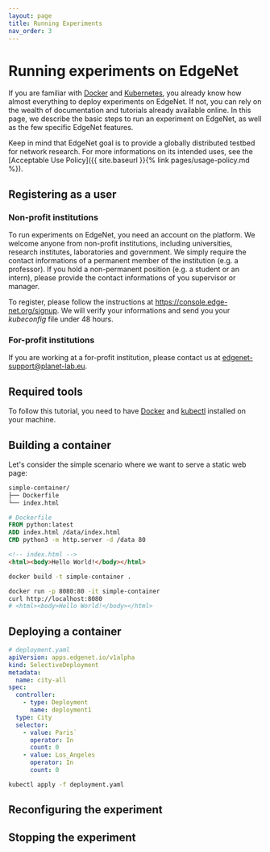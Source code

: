 ```yaml
---
layout: page
title: Running Experiments
nav_order: 3
---
```


# Running experiments on EdgeNet

If you are familiar with [Docker](https://www.docker.com/) and [Kubernetes](https://kubernetes.io/),
you already know how almost everything to deploy experiments on EdgeNet.
If not, you can rely on the wealth of documentation and tutorials already available online.
In this page, we describe the basic steps to run an experiment on EdgeNet, as well as the few specific EdgeNet features.

Keep in mind that EdgeNet goal is to provide a globally distributed testbed for network research.
For more informations on its intended uses, see the [Acceptable Use Policy]({{ site.baseurl }}{% link pages/usage-policy.md %}).

## Registering as a user

### Non-profit institutions

To run experiments on EdgeNet, you need an account on the platform.
We welcome anyone from non-profit institutions, including universities, research institutes, laboratories and government.
We simply require the contact informations of a permanent member of the institution (e.g. a professor).
If you hold a non-permanent position (e.g. a student or an intern), please provide the contact informations of you supervisor or manager.

To register, please follow the instructions at <https://console.edge-net.org/signup>.
We will verify your informations and send you your _kubeconfig_ file under 48 hours.

### For-profit institutions

If you are working at a for-profit institution, please contact us at <edgenet-support@planet-lab.eu>.

## Required tools

To follow this tutorial, you need to have [Docker](https://www.docker.com/) and [kubectl](https://kubernetes.io/docs/tasks/tools/install-kubectl/)
installed on your machine.

## Building a container

Let's consider the simple scenario where we want to serve a static web page:
```bash
simple-container/
├── Dockerfile
└── index.html
```

```dockerfile
# Dockerfile
FROM python:latest
ADD index.html /data/index.html
CMD python3 -m http.server -d /data 80
```

```html
<!-- index.html -->
<html><body>Hello World!</body></html>
```

```bash
docker build -t simple-container .
```

```bash
docker run -p 8080:80 -it simple-container
curl http://localhost:8080
# <html><body>Hello World!</body></html>
```

## Deploying a container

```yaml
# deployment.yaml
apiVersion: apps.edgenet.io/v1alpha
kind: SelectiveDeployment
metadata:
  name: city-all
spec:
  controller:
    - type: Deployment
      name: deployment1
  type: City
  selector:
    - value: Paris`
      operator: In
      count: 0
    - value: Los_Angeles
      operator: In
      count: 0
```

```bash
kubectl apply -f deployment.yaml
```

## Reconfiguring the experiment

## Stopping the experiment